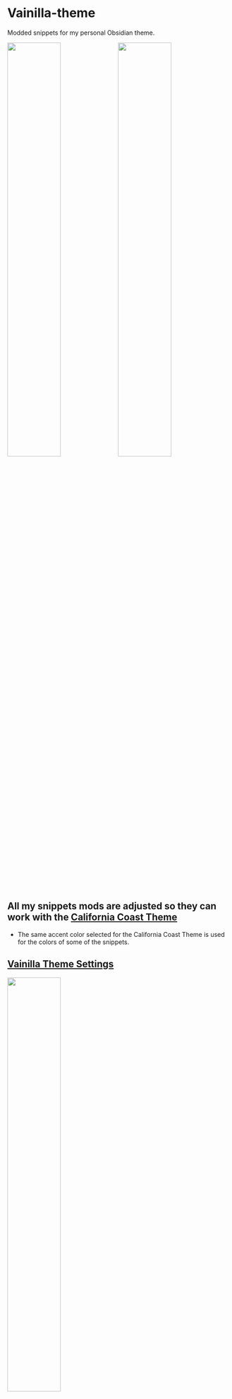 # Vainilla-theme
Modded snippets for my personal Obsidian theme.

<img src="/Screenshots/light-mode.png" width="49%"> <img src="/Screenshots/dark-mode.png" width="49%">


## All my snippets mods are adjusted so they can work with the [California Coast Theme](https://github.com/mgmeyers/obsidian-california-coast-theme)
- The same accent color selected for the California Coast Theme is used for the colors of some of the snippets.

## [Vainilla Theme Settings](/Snippets/Vainilla_Style_Settings.css)
<img src="/Screenshots/vainille.png" width="49%" float="left">

It works using the [Style Settings Plugin](https://github.com/mgmeyers/obsidian-style-settings).
With it, is posible to define:
- A different font family for the editor.
- Headers (and H6) preview font family
- Change the UI font size.
- General text-align.
### EDITOR settings:
- Choose between the accent, mute and normal color for the markdown rendering color (`**`,`__`, `[[]]`) and footnotes.
- The font-family and font-style for the `[Text in brackets]`, the code font-family, the inline font-style and the code color.
### PREVIEW settings:
- Change the font-family, font-style and font-decoration of internal links, external links, code and tags.
<img src="/Screenshots/Editor-light.png" width="75%">

<img src="/Screenshots/editor-dark.png" width="75%"> 

### MERMAID settings:
- Change the mermaid font-family, font-color and node stroke, node stroke width and the fill-color of the nodes.
- Select the mermaid scale.
<img src="/Screenshots/mermaid.png" width="49%">


## [Vainilla Style](/Snippets/Vainilla_Style.css) (snippets)
Here is where I made some visual changes.
### Colors
- I changed the background and foreground color, based in the [Material Ocean](https://github.com/material-ocean) color scheme.
```
  :root{
	--color-black-rgb: 15, 17, 26;
	--color-white-rgb: 229,233,240;
}
```
- I added some variables to work with shades of the accent color.
```
.theme-light,
.theme-dark {
    --accent-90: hsla(var(--accent-hsl), 0.9);
    --accent-80: hsla(var(--accent-hsl), 0.8);
    --accent-70: hsla(var(--accent-hsl), 0.7);
    --accent-60: hsla(var(--accent-hsl), 0.6);
    --accent-50: hsla(var(--accent-hsl), 0.5);
    --accent-40: hsla(var(--accent-hsl), 0.4);
    --accent-30: hsla(var(--accent-hsl), 0.3);
    --accent-20: hsla(var(--accent-hsl), 0.2);
    --accent-10: hsla(var(--accent-hsl), 0.1);
    --accent-5: hsla(var(--accent-hsl), 0.05);
    --accent-3: hsla(var(--accent-hsl), 0.03);
    --accent-2: hsla(var(--accent-hsl), 0.02);
}
```
### Nav & tag pane
It's a mod from [ITS-Theme](https://github.com/SlRvb/Obsidian--ITS-Theme)
<img src="/Screenshots/navpanel.png" height="300px">

### Tags
<img src="/Screenshots/tags.png" width="49%">
Tags have a bullet style only in preview mode. It doesn't affect the tag pane.
  
### Header and horizontal lines
Based on the horizontal gradient line in Preview [source](https://github.com/Dmitriy-Shulha/obsidian-css-snippets/blob/master/Snippets/Lines%20-%20horizontal.md), I also added lines after each of th headings:
<img src="/Screenshots/header-preview.png" width="49%"> 

### Quotes
I changed the quote style.
<img src="/Screenshots/quote.png" width="49%">


## Snippets
### [Admonition plus](/Snippets/Admonition_plus.css)
<img src="/Screenshots/admonition-cite.png" width="49%"><img src="/Screenshots/admonition-information.png" width="49%">
I modified the title style and the shadow of the admonitions. The rest of the code is from [Admonition-extras](https://github.com/chetachiezikeuzor/Obsidian-Snippets/blob/main/Admonition%20Extras.css)


### [Aside blocks](/Snippets/Aside.css)
I modified the [ITS-Theme](https://github.com/SlRvb/Obsidian--ITS-Theme) snippet. I changed the shadow style and the italic of the hiden note.
This are an aside note and an inline aside note:
<img src="/Screenshots/aside.png" width="49%">

The aside hidden note shows when the bubble is hovered:
<img src="/Screenshots/aside-show.png" width="49%"> <img src="/Screenshots/aside-hidden.png" width="49%">

### [Bigger Preview](/Snippets/Bigger_preview.css)
<img src="/Screenshots/Bigger-preview.png" width="49%">
It isn't modified. [Source](https://github.com/chetachiezikeuzor/Obsidian-Snippets#Bigger-Popovers)
  
### [Bullet Point Relationship Lines](/Snippets/Bulletpoint.css)
<img src="/Screenshots/outliner-preview.png" width="49%"> <img src="/Screenshots/outliner-edit.css.png" width="49%">
I modified it so the starting color is the accent one. Also, I changed the line decoration into a dotted one. Original snippet: [Point relationship lines - rainbow colors](https://forum.obsidian.md/t/meta-post-common-css-hacks/1978/334)
 
### [Checklist](/Snippets/Checklist.css)
<img src="/Screenshots/checklist.png" width="49%"> <img src="/Screenshots/checklist-edit.png" width="49%">
This is the [source](https://github.com/deathau/obsidian-snippets/blob/main/checkbox.css). I just changed some colors. 

### [Image flags](/Snippets/Image_Flags_Lithou.css)
<img src="/Screenshots/image-flag.png" width="49%">
- Image Flags Snippet by [Lithou](http://github.com/lithou/sandbox)
- Almost no modifications.

### [Inline block embeds](/Snippets/Inline_block_embed.css)
<img src="/Screenshots/inline.png" width="49%">
It isn't modified. From [here](https://github.com/deathau/obsidian-snippets/blob/main/inline-block-embeds.css)  

### [Orgsidian](/Snippets/orgsidian.css)
<img src="/Screenshots/header-edit.png" width="49%">

I changed some of the bullets of the [Org-sidian bullets](https://github.com/santiyounger/Org-sidian-Bullets).

### [Pretty highlights](/Snippets/Pretty_highlights.css)
<img src="/Screenshots/highlights_.png" height="300px"> 
- Original snippet [here](https://github.com/chetachiezikeuzor/Obsidian-Snippets#Pretty-Highlights).
- I added another mark class, the aqua one. I added some colors based Material Ocean palette. [Here are some samples](/Screenshots/Highlight-samples/) of how almost all the color options look.
- Then, I added some color codes based on pastel highlighters.

### [Stylized buttons](/Snippets/Stylized_buttons.css)
<img src="/Screenshots/Clear button.png" width="49%"> <img src="/Screenshots/Dark button.png" width="49%">
This snippet complements the native style settings of the buton plugin. [Source](https://github.com/Dmitriy-Shulha/obsidian-css-snippets/blob/master/Snippets/Buttons%20-%20stylized.md)

### [Tables](/Snippets/Tables.css)
This is how default tables look:
<img src="/Screenshots/table-default.png" width="49%">
This is the [Tables invisibile cssclass](https://github.com/PurpleGuitar/obsidian-snippets/blob/main/tables-invisible-cssclass.css) snippet. Adding `cssclass: invisible` to the YAML, it looks this way:
<img src="/Screenshots/table-transparent.png" width="49%">
I modified the [Tables that look like latex tables](https://forum.obsidian.md/t/obsidian-tables-that-look-like-latex-tables-with-css/16683) snippet so it matches with the accent colors. The YAML must contain: ```cssclass: academia```: 
<img src="/Screenshots/table-academia.png" width="49%">

### [VIM MODE](/Snippets/Vim-line.css)
<img src="/Screenshots/Vim.png" width="49%">
Vim mode with line focus. [Source](https://forum.obsidian.md/t/meta-post-common-css-hacks/1978/17) No mod.


## My fonts 
  - UI font: Poppins Latin
  - Body Font: Atkinson Hyperlegible
  - Body font features: Niramit
  - Monospace font: Victor Mono
  - Headers: Bondi
  - Editor font: Victor Mono
  - \[In brackets font]: Ticketing
  - Tag font: Unica One
  - Internal links: KG Hard Candy Striped
  - External links: Trochut
  - Mermaid font: Alegreya Sans SC

